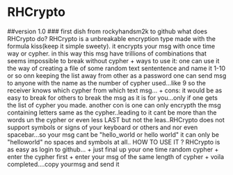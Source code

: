 # RHCrypto
##version 1.0 ### first dish from rockyhandsm2k to github what does RHCrypto do? RHCrypto is a unbreakable encryption type made with the formula kiss(keep it simple sweety). it encrypts your msg with once time way or cypher. in this way this msg have trillions of combinations that seems impossible to break without cypher + ways to use it:  one can use it the way of creating a file of some random text sententence and name it 1-10 or so onn   keeping the list away from other as a password one can send msg to anyone with the name as the number of cypher used...like 9   so the receiver knows which cypher from which text msg... + cons:  it would be as easy to break for others to break the msg as it is for you...only if one gets the list of cypher you made.  another con is  one can only encrypth the msg containing letters same as the cypher..leading to it cant be more than the words un the cypher or even less  LAST but not the leas..RHCrypto does not support symbols or signs of your keyboard or others and nor even spacebar...so your msg cant be "hello_world or hello world" it can only be "helloworld" no spaces and symbols  at all..   HOW TO USE IT ? RHCrypto is as easy as login to github...  + just final up your one time random cypher + enter the cypher first + enter your msg of the same length of cypher  + voila completed....copy yourmsg and send it
